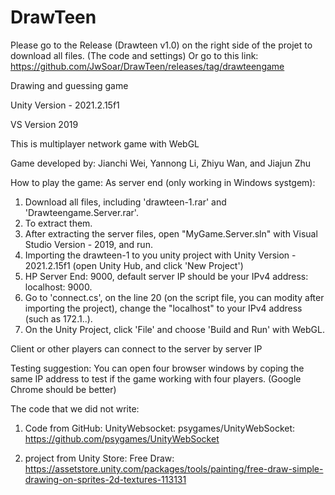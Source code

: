# DrawTeen

Please go to the Release (Drawteen v1.0) on the right side of the projet to download all files. (The code and settings)
Or go to this link: https://github.com/JwSoar/DrawTeen/releases/tag/drawteengame

Drawing and guessing game

Unity Version - 2021.2.15f1

VS Version 2019

This is multiplayer network game with WebGL

Game developed by: Jianchi Wei, Yannong Li, Zhiyu Wan, and Jiajun Zhu

How to play the game:
  As server end (only working in Windows systgem):
  1. Download all files, including 'drawteen-1.rar' and 'Drawteengame.Server.rar'.
  2. To extract them.
  3. After extracting the server files, open "MyGame.Server.sln" with Visual Studio Version - 2019, and run.
  4. Importing the drawteen-1 to you unity project with Unity Version - 2021.2.15f1 (open Unity Hub, and click 'New Project')
  5. HP Server End: 9000, default server IP should be your IPv4 address: localhost: 9000.
  6. Go to 'connect.cs', on the line 20 (on the script file, you can modity after importing the project), change the "localhost" to your IPv4 address (such as 172.1..).
  7. On the Unity Project, click 'File' and choose 'Build and Run' with WebGL.
 
 Client or other players can connect to the server by server IP
 
Testing suggestion:
 You can open four browser windows by coping the same IP address to test if the game working with four players. (Google Chrome should be better)

The code that we did not write:

1. Code from GitHub:
UnityWebsocket: psygames/UnityWebSocket: https://github.com/psygames/UnityWebSocket

2. project from Unity Store:
Free Draw: https://assetstore.unity.com/packages/tools/painting/free-draw-simple-drawing-on-sprites-2d-textures-113131
